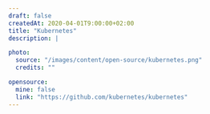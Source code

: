 ```yaml
---
draft: false
createdAt: 2020-04-01T9:00:00+02:00
title: "Kubernetes"
description: |

photo:
  source: "/images/content/open-source/kubernetes.png"
  credits: ""

opensource:
  mine: false
  link: "https://github.com/kubernetes/kubernetes"
---
```

